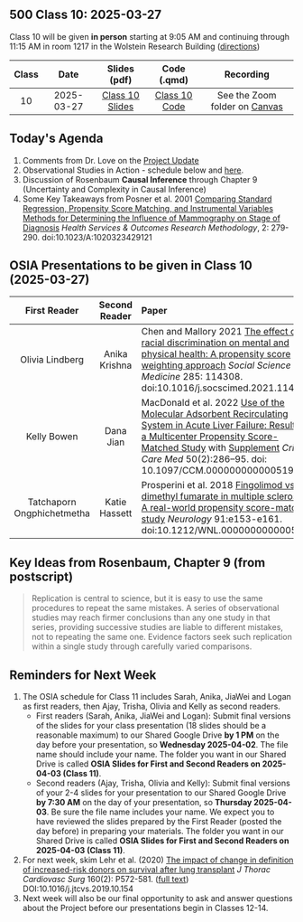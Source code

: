 ## 500 Class 10: 2025-03-27

Class 10 will be given **in person** starting at 9:05 AM and continuing through 11:15 AM in room 1217 in the Wolstein Research Building ([directions](https://case.edu/medicine/neurology/research/behavioral-health-research-group/directions-wolstein-research-building))

Class | Date | Slides (pdf) | Code (.qmd) | Recording
:----: | :-----: | :-----------: | :--------: | :--------------:
10 | 2025-03-27 | [Class 10 Slides](https://github.com/THOMASELOVE/500-slides-2025/blob/main/500_slides10.pdf) | [Class 10 Code](https://github.com/THOMASELOVE/500-slides-2025/blob/main/500_slides10.qmd) | See the Zoom folder on [Canvas](https://canvas.case.edu/)

## Today's Agenda

1. Comments from Dr. Love on the [Project Update](https://thomaselove.github.io/500-2025/proj500.html#the-project-update)
2. Observational Studies in Action - schedule below and [here](https://github.com/THOMASELOVE/500-classes-2025/tree/main/osia).
3. Discussion of Rosenbaum **Causal Inference** through Chapter 9 (Uncertainty and Complexity in Causal Inference)
4. Some Key Takeaways from Posner et al. 2001 [Comparing Standard Regression, Propensity Score Matching, and Instrumental Variables Methods for Determining the Influence of Mammography on Stage of Diagnosis](https://github.com/THOMASELOVE/500-sources/blob/main/articles/Posner%20et%20al%202001%20Comparing%20Methods%20in%20a%20Mammography%20Study.pdf) *Health Services & Outcomes Research Methodology*, 2: 279-290. doi:10.1023/A:1020323429121

## OSIA Presentations to be given in Class 10 (2025-03-27)

First Reader | Second Reader | Paper
:---------------------: | :------------: |  :----------------------------------------------------------------------------------------------------
Olivia Lindberg | Anika Krishna | Chen and Mallory 2021 [The effect of racial discrimination on mental and physical health: A propensity score weighting approach](pdfs/Chen_and_Mallory_2021.pdf) *Social Science & Medicine* 285: 114308. doi:10.1016/j.socscimed.2021.114308
Kelly Bowen | Dana Jian | MacDonald et al. 2022 [Use of the Molecular Adsorbent Recirculating System in Acute Liver Failure: Results of a Multicenter Propensity Score-Matched Study](pdfs/MacDonald_2022.pdf) with [Supplement](pdfs/MacDonald_2022_supplement.pdf) *Crit Care Med* 50(2):286–95. doi: 10.1097/CCM.0000000000005194
Tatchaporn Ongphichetmetha | Katie Hassett | Prosperini et al. 2018 [Fingolimod vs dimethyl fumarate in multiple sclerosis: A real-world propensity score-matched study](pdfs/Prosperini_2018.pdf) *Neurology* 91:e153-e161. doi:10.1212/WNL.0000000000005772

## Key Ideas from Rosenbaum, Chapter 9 (from postscript)

> Replication is central to science, but it is easy to use the same procedures to repeat the same mistakes. A series of observational studies may reach firmer conclusions than any one study in that series, providing successive studies are liable to different mistakes, not to repeating the same one. Evidence factors seek such replication within a single study through carefully varied comparisons.

## Reminders for Next Week

1. The OSIA schedule for Class 11 includes Sarah, Anika, JiaWei and Logan as first readers, then Ajay, Trisha, Olivia and Kelly as second readers.
    - First readers (Sarah, Anika, JiaWei and Logan): Submit final versions of the slides for your class presentation (18 slides should be a reasonable maximum) to our Shared Google Drive **by 1 PM** on the day before your presentation, so **Wednesday 2025-04-02**. The file name should include your name. The folder you want in our Shared Drive is called **OSIA Slides for First and Second Readers on 2025-04-03 (Class 11)**.
    - Second readers (Ajay, Trisha, Olivia and Kelly): Submit final versions of your 2-4 slides for your presentation to our Shared Google Drive **by 7:30 AM** on the day of your presentation, so **Thursday 2025-04-03**. Be sure the file name includes your name. We expect you to have reviewed the slides prepared by the First Reader (posted the day before) in preparing your materials. The folder you want in our Shared Drive is called **OSIA Slides for First and Second Readers on 2025-04-03 (Class 11)**.
2. For next week, skim Lehr et al. (2020) [The impact of change in definition of increased-risk donors on survival after lung transplant](https://github.com/THOMASELOVE/500-sources/blob/main/articles/Lehr_2019_extra.pdf) *J Thorac Cardiovasc Surg* 160(2): P572-581. ([full text](https://www.jtcvs.org/article/S0022-5223(19)33064-8/fulltext)) DOI:10.1016/j.jtcvs.2019.10.154
3. Next week will also be our final opportunity to ask and answer questions about the Project before our presentations begin in Classes 12-14. 

